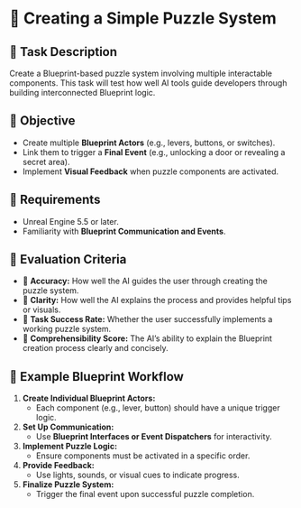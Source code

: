 # 🎯 Creating a Simple Puzzle System

## 📌 Task Description
Create a Blueprint-based puzzle system involving multiple interactable components. This task will test how well AI tools guide developers through building interconnected Blueprint logic.

## 🎯 Objective
- Create multiple **Blueprint Actors** (e.g., levers, buttons, or switches).  
- Link them to trigger a **Final Event** (e.g., unlocking a door or revealing a secret area).  
- Implement **Visual Feedback** when puzzle components are activated.  

## 🔨 Requirements
- Unreal Engine 5.5 or later.  
- Familiarity with **Blueprint Communication and Events**.  

## 📐 Evaluation Criteria
- 📐 **Accuracy:** How well the AI guides the user through creating the puzzle system.  
- 📝 **Clarity:** How well the AI explains the process and provides helpful tips or visuals.  
- 📌 **Task Success Rate:** Whether the user successfully implements a working puzzle system.  
- 💬 **Comprehensibility Score:** The AI’s ability to explain the Blueprint creation process clearly and concisely.  

## 📁 Example Blueprint Workflow
1. **Create Individual Blueprint Actors:**  
   - Each component (e.g., lever, button) should have a unique trigger logic.  
2. **Set Up Communication:**  
   - Use **Blueprint Interfaces or Event Dispatchers** for interactivity.  
3. **Implement Puzzle Logic:**  
   - Ensure components must be activated in a specific order.  
4. **Provide Feedback:**  
   - Use lights, sounds, or visual cues to indicate progress.  
5. **Finalize Puzzle System:**  
   - Trigger the final event upon successful puzzle completion.  
